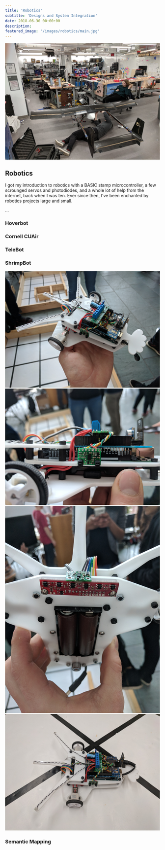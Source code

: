 ```yaml
---
title: 'Robotics'
subtitle: 'Designs and System Integration'
date: 2018-06-30 00:00:00
description:
featured_image: '/images/robotics/main.jpg'
---
```


![](/images/robotics/main.jpg)

## Robotics
I got my introduction to robotics with a BASIC stamp microcontroller, a few scrounged servos and photodiodes, and a whole lot of help from the internet, back when I was ten. Ever since then, I've been enchanted by robotics projects large and small. 

...


### Hoverbot


### Cornell CUAir


### TeleBot


### ShrimpBot
<div class="gallery" data-columns="3">
    <img src="/images/shrimpbot/sb_main.jpg">
    <img src="/images/shrimpbot/sb_side.jpg">
    <img src="/images/shrimpbot/sb_underside.jpg">
    <img src="/images/shrimpbot/sb_grid.jpg">
</div>

### Semantic Mapping